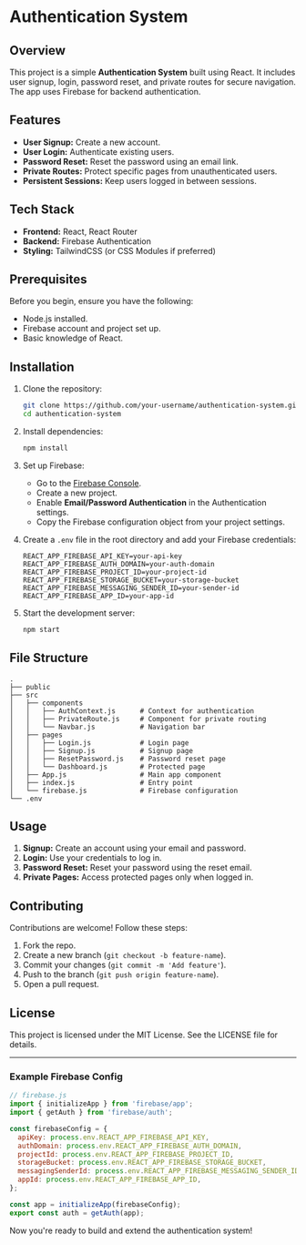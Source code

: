 # Authentication System            
 
## Overview
This project is a simple **Authentication System** built using React. It includes user signup, login, password reset, and private routes for secure navigation. The app uses Firebase for backend authentication.

## Features
- **User Signup:** Create a new account.
- **User Login:** Authenticate existing users.
- **Password Reset:** Reset the password using an email link.
- **Private Routes:** Protect specific pages from unauthenticated users.
- **Persistent Sessions:** Keep users logged in between sessions.

## Tech Stack
- **Frontend:** React, React Router
- **Backend:** Firebase Authentication
- **Styling:** TailwindCSS (or CSS Modules if preferred)

## Prerequisites
Before you begin, ensure you have the following:
- Node.js installed.
- Firebase account and project set up.
- Basic knowledge of React.

## Installation

1. Clone the repository:

   ```bash
   git clone https://github.com/your-username/authentication-system.git
   cd authentication-system
   ```

2. Install dependencies:

   ```bash
   npm install
   ```

3. Set up Firebase:
   - Go to the [Firebase Console](https://console.firebase.google.com/).
   - Create a new project.
   - Enable **Email/Password Authentication** in the Authentication settings.
   - Copy the Firebase configuration object from your project settings.

4. Create a `.env` file in the root directory and add your Firebase credentials:

   ```env
   REACT_APP_FIREBASE_API_KEY=your-api-key
   REACT_APP_FIREBASE_AUTH_DOMAIN=your-auth-domain
   REACT_APP_FIREBASE_PROJECT_ID=your-project-id
   REACT_APP_FIREBASE_STORAGE_BUCKET=your-storage-bucket
   REACT_APP_FIREBASE_MESSAGING_SENDER_ID=your-sender-id
   REACT_APP_FIREBASE_APP_ID=your-app-id
   ```

5. Start the development server:

   ```bash
   npm start
   ```

## File Structure
```
.
├── public
├── src
│   ├── components
│   │   ├── AuthContext.js      # Context for authentication
│   │   ├── PrivateRoute.js     # Component for private routing
│   │   └── Navbar.js           # Navigation bar
│   ├── pages
│   │   ├── Login.js            # Login page
│   │   ├── Signup.js           # Signup page
│   │   ├── ResetPassword.js    # Password reset page
│   │   └── Dashboard.js        # Protected page
│   ├── App.js                  # Main app component
│   ├── index.js                # Entry point
│   └── firebase.js             # Firebase configuration
└── .env
```

## Usage
1. **Signup:** Create an account using your email and password.
2. **Login:** Use your credentials to log in.
3. **Password Reset:** Reset your password using the reset email.
4. **Private Pages:** Access protected pages only when logged in.

## Contributing
Contributions are welcome! Follow these steps:
1. Fork the repo.
2. Create a new branch (`git checkout -b feature-name`).
3. Commit your changes (`git commit -m 'Add feature'`).
4. Push to the branch (`git push origin feature-name`).
5. Open a pull request.

## License
This project is licensed under the MIT License. See the LICENSE file for details.

---

### Example Firebase Config
```js
// firebase.js
import { initializeApp } from 'firebase/app';
import { getAuth } from 'firebase/auth';

const firebaseConfig = {
  apiKey: process.env.REACT_APP_FIREBASE_API_KEY,
  authDomain: process.env.REACT_APP_FIREBASE_AUTH_DOMAIN,
  projectId: process.env.REACT_APP_FIREBASE_PROJECT_ID,
  storageBucket: process.env.REACT_APP_FIREBASE_STORAGE_BUCKET,
  messagingSenderId: process.env.REACT_APP_FIREBASE_MESSAGING_SENDER_ID,
  appId: process.env.REACT_APP_FIREBASE_APP_ID,
};

const app = initializeApp(firebaseConfig);
export const auth = getAuth(app);
```

Now you're ready to build and extend the authentication system!
